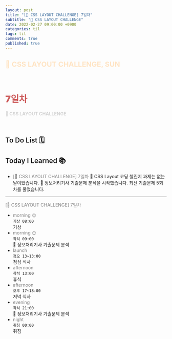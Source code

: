 ```yaml
---
layout: post
title: "[👑 CSS LAYOUT CHALLENGE] 7일차"
subtitle: "👑 CSS LAYOUT CHALLENGE"
date: 2022-02-27 09:00:00 +0900
categories: til
tags: til
comments: true
published: true
---
```


## <span style="color:Bisque;font-size: 22px">👑 CSS LAYOUT CHALLENGE, SUN</span>

<br />

# **<span style="font-weight:900;color:indianred">7일차</span>**

**<span style="color:lightgray">👑 CSS LAYOUT CHALLENGE</span>**

<br />

## <span style="font-weight:600">To Do List</span> 🗓

## <span style="font-weight:600">Today I Learned</span> 📚

- <span style="color:gray">[👑 CSS LAYOUT CHALLENGE] 7일차</span>
  👑 CSS Layout 코딩 첼린지 과제는 없는 날이었습니다.
  💬 정보처리기사 기출문제 분석을 시작했습니다. 최신 기출문제 5회차를 풀었습니다.

---

<span style="color:gray">[👑 CSS LAYOUT CHALLENGE] 7일차</span>

- <span style="color:gray">morning 🌞</span> <br>
  `기상 08:00` <br>
  기상
- <span style="color:gray">morning 🌞</span> <br>
  `착석 09:00` <br>
    📖 정보처리기사 기출문제 분석
- <span style="color:gray">launch</span> <br>
  `정오 13~13:00`<br>
  점심 식사
- <span style="color:gray">afternoon</span> <br>
  `착석 13:00`<br>
  휴식
- <span style="color:gray">afternoon</span> <br>
  `오후 17~18:00`<br>
  저녁 식사
- <span style="color:gray">evening</span> <br>
  `착석 21:00`<br>
  📖 정보처리기사 기출문제 분석
- <span style="color:gray">night</span> <br>
  `취침 00:00`<br>
  취침